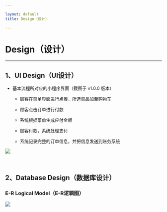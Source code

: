 ```yaml
---

layout: default
title: Design（设计）

---
```


# Design（设计）

---

## 1、UI Design（UI设计）

- 基本流程所对应的小程序界面（截图于 v1.0.0 版本）

  - 顾客在菜单界面进行点餐，所选菜品加至购物车

  - 顾客点击订单进行付款

  - 系统根据菜单生成应付金额

  - 顾客付款，系统处理支付

  - 系统记录完整的订单信息，并把信息发送到账务系统

![](https://raw.githubusercontent.com/OrderingService/Dashboard/gh-pages/imgs/UI_screenshot.jpg)

</br>

## 2、Database Design（数据库设计）

### E-R Logical Model（E-R逻辑图）

![](https://raw.githubusercontent.com/OrderingService/Dashboard/gh-pages/imgs/er_model.png)
